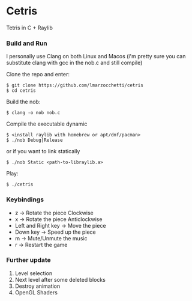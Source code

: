 # Cetris
Tetris in C + Raylib

### Build and Run
I personally use Clang on both Linux and Macos (i'm pretty sure you can substitute clang with gcc in the nob.c and still compile)

Clone the repo and enter:
```
$ git clone https://github.com/lmarzocchetti/cetris
$ cd cetris
```
Build the nob:
```
$ clang -o nob nob.c
```
Compile the executable dynamic
```
$ <install raylib with homebrew or apt/dnf/pacman>
$ ./nob Debug|Release
```
or if you want to link statically
```
$ ./nob Static <path-to-libraylib.a>
```
Play:
```
$ ./cetris
```

### Keybindings
- z -> Rotate the piece Clockwise
- x -> Rotate the piece Anticlockwise
- Left and Right key -> Move the piece
- Down key -> Speed up the piece
- m -> Mute/Unmute the music
- r -> Restart the game

### Further update
1. Level selection
2. Next level after some deleted blocks
3. Destroy animation
4. OpenGL Shaders
